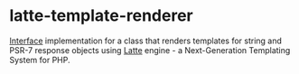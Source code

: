 # latte-template-renderer
[Interface](https://github.com/akawalko/template-renderer-interface) implementation for a class that renders templates 
for string and PSR-7 response objects using [Latte](https://github.com/nette/latte) engine - a Next-Generation 
Templating System for PHP.
